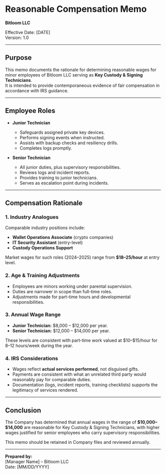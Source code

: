 # Reasonable Compensation Memo
**Bitloom LLC**

Effective Date: [DATE]  
Version: 1.0

---

## Purpose
This memo documents the rationale for determining reasonable wages for minor employees of Bitloom LLC serving as **Key Custody & Signing Technicians**.  
It is intended to provide contemporaneous evidence of fair compensation in accordance with IRS guidance.

---

## Employee Roles
- **Junior Technician**  
  - Safeguards assigned private key devices.  
  - Performs signing events when instructed.  
  - Assists with backup checks and resiliency drills.  
  - Completes logs promptly.  

- **Senior Technician**  
  - All junior duties, plus supervisory responsibilities.  
  - Reviews logs and incident reports.  
  - Provides training to junior technicians.  
  - Serves as escalation point during incidents.  

---

## Compensation Rationale

### 1. Industry Analogues
Comparable industry positions include:
- **Wallet Operations Associate** (crypto companies)  
- **IT Security Assistant** (entry-level)  
- **Custody Operations Support**  

Market wages for such roles (2024–2025) range from **$18–25/hour** at entry level.

### 2. Age & Training Adjustments
- Employees are minors working under parental supervision.  
- Duties are narrower in scope than full-time roles.  
- Adjustments made for part-time hours and developmental responsibilities.

### 3. Annual Wage Range
- **Junior Technician:** \$8,000 – \$12,000 per year.  
- **Senior Technician:** \$12,000 – \$14,000 per year.  

These levels are consistent with part-time work valued at \$10–\$15/hour for 8–12 hours/week during the year.

### 4. IRS Considerations
- Wages reflect **actual services performed**, not disguised gifts.  
- Payments are consistent with what an unrelated third party would reasonably pay for comparable duties.  
- Documentation (logs, incident reports, training checklists) supports the legitimacy of services rendered.  

---

## Conclusion
The Company has determined that annual wages in the range of **\$10,000–\$14,000** are reasonable for Key Custody & Signing Technicians, with higher wages justified for senior employees who carry supervisory responsibilities.

This memo should be retained in Company files and reviewed annually.

---

**Prepared by:**  
[Manager Name] – Bitloom LLC  
Date: [MM/DD/YYYY]
